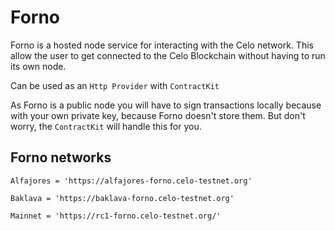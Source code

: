 # Forno

Forno is a hosted node service for interacting with the Celo network. This allow the user to get connected to the Celo Blockchain without having to run its own node.

Can be used as an `Http Provider` with `ContractKit`

As Forno is a public node you will have to sign transactions locally because with your own private key, because Forno doesn't store them. But don't worry, the `ContractKit` will handle this for you.

## Forno networks

```
Alfajores = 'https://alfajores-forno.celo-testnet.org'

Baklava = 'https://baklava-forno.celo-testnet.org'

Mainnet = 'https://rc1-forno.celo-testnet.org/'
```
